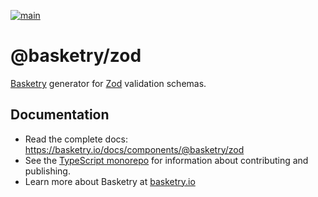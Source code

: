 [![main](https://img.shields.io/npm/v/@basketry/zod)](https://www.npmjs.com/package/@basketry/zod)

# @basketry/zod

[Basketry](https://basketry.io) generator for [Zod](https://zod.dev/) validation schemas.

## Documentation

- Read the complete docs: https://basketry.io/docs/components/@basketry/zod
- See the [TypeScript monorepo](https://github.com/basketry/typescript#readme) for information about contributing and publishing.
- Learn more about Basketry at [basketry.io](https://basketry.io)
